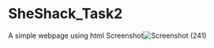# SheShack_Task2
A simple webpage using html
Screenshot![Screenshot (241)](https://user-images.githubusercontent.com/72041910/133119957-76f3ace7-6f70-4427-b593-7d1d77e9c4fb.png)

